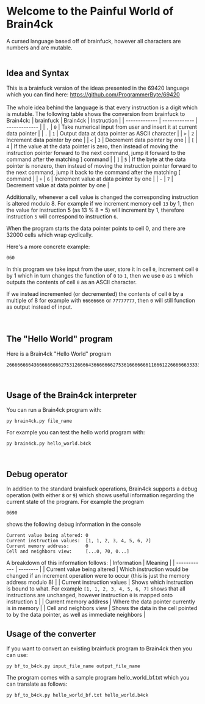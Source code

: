 # Welcome to the Painful World of Brain4ck
A cursed language based off of brainfuck, however all characters are numbers and are mutable.
<br>
<br>

## Idea and Syntax
This is a brainfuck version of the ideas presented in the 69420 language which you can find here: https://github.com/ProgrammerByte/69420
<br><br>
The whole idea behind the language is that every instruction is a digit which is mutable. The following table shows the conversion from brainfuck to Brain4ck:
| brainfuck  | Brain4ck | Instruction |
| ------------- | ------------- | ------------- |
| `,` | `0`  | Take numerical input from user and insert it at current data pointer |
| `.` | `1`  | Output data at data pointer as ASCII character |
| `>` | `2`  | Increment data pointer by one |
| `<` | `3`  | Decrement data pointer by one |
| `[` | `4`  | If the value at the data pointer is zero, then instead of moving the instruction pointer forward to the next command, jump it forward to the command after the matching ] command |
| `]` | `5`  |  	If the byte at the data pointer is nonzero, then instead of moving the instruction pointer forward to the next command, jump it back to the command after the matching [ command |
| `+` | `6`  | Increment value at data pointer by one |
| `-` | `7`  | Decrement value at data pointer by one |

Additionally, whenever a cell value is changed the corresponding instruction is altered modulo 8. For example if we increment memory cell `13` by 1, then the value for instruction 5 (as 13 % 8 = 5) will increment by 1, therefore instruction `5` will correspond to instruction `6`.

When the program starts the data pointer points to cell 0, and there are 32000 cells which wrap cyclically.

Here's a more concrete example:
```
060
```
In this program we take input from the user, store it in cell `0`, increment cell `0` by 1 which in turn changes the function of `0` to `1`, then we use `0` as `1` which outputs the contents of cell `0` as an ASCII character.

If we instead incremented (or decremented) the contents of cell `0` by a multiple of 8 for example with `66666666` or `77777777`, then `0` will still function as output instead of input.
<br>
<br>
<br>


## The "Hello World" program
Here is a Brain4ck "Hello World" program
```
2666666664366666666627531266664366666662753616666666116661226666663333333366336222222222222222226666666666666666666666666666666612222222266666666436666666662753666666666666666177777777777777726666436666666275366666666666166617777771666777777777771
```
<br>

## Usage of the Brain4ck interpreter
You can run a Brain4ck program with:
```
py brain4ck.py file_name
```

For example you can test the hello world program with:
```
py brain4ck.py hello_world.b4ck
```

<br>

## Debug operator

In addition to the standard brainfuck operations, Brain4ck supports a debug operation (with either `8` or `9`) which shows useful information regarding the current state of the program. For example the program
```
0690
```
shows the following debug information in the console
```
Current value being altered: 0
Current instruction values:  [1, 1, 2, 3, 4, 5, 6, 7]
Current memory address:      0
Cell and neighbors view:     [...0, 70, 0...]
```
A breakdown of this information follows:
| Information  | Meaning |
| ------------ | -------- |
| Current value being altered | Which instruction would be changed if an increment operation were to occur (this is just the memory address modulo 8) |
| Current instruction values | Shows which instruction is bound to what. For example `[1, 1, 2, 3, 4, 5, 6, 7]` shows that all instructions are unchanged, however instruction `0` is mapped onto instruction `1` |
| Current memory address | Where the data pointer currently is in memory |
| Cell and neighbors view | Shows the data in the cell pointed to by the data pointer, as well as immediate neighbors |
<br>

## Usage of the converter

If you want to convert an existing brainfuck program to Brain4ck then you can use:
```
py bf_to_b4ck.py input_file_name output_file_name
```

The program comes with a sample program hello_world_bf.txt which you can translate as follows:
```
py bf_to_b4ck.py hello_world_bf.txt hello_world.b4ck
```
